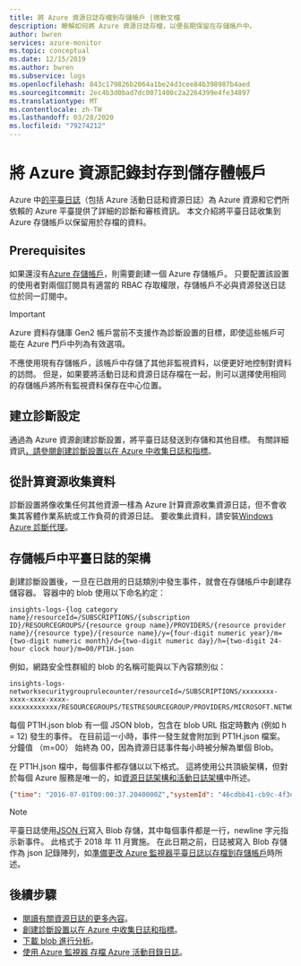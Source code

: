 ```yaml
---
title: 將 Azure 資源日誌存檔到存儲帳戶 |微軟文檔
description: 瞭解如何將 Azure 資源日誌存檔，以便長期保留在存儲帳戶中。
author: bwren
services: azure-monitor
ms.topic: conceptual
ms.date: 12/15/2019
ms.author: bwren
ms.subservice: logs
ms.openlocfilehash: 843c179826b2064a1be24d3cee84b398987b4aed
ms.sourcegitcommit: 2ec4b3d0bad7dc0071400c2a2264399e4fe34897
ms.translationtype: MT
ms.contentlocale: zh-TW
ms.lasthandoff: 03/28/2020
ms.locfileid: "79274212"
---
```

# <a name="archive-azure-resource-logs-to-storage-account"></a>將 Azure 資源記錄封存到儲存體帳戶
Azure 中[的平臺日誌](platform-logs-overview.md)（包括 Azure 活動日誌和資源日誌）為 Azure 資源和它們所依賴的 Azure 平臺提供了詳細的診斷和審核資訊。  本文介紹將平臺日誌收集到 Azure 存儲帳戶以保留用於存檔的資料。

## <a name="prerequisites"></a>Prerequisites
如果還沒有[Azure 存儲帳戶](../../storage/common/storage-account-create.md)，則需要創建一個 Azure 存儲帳戶。 只要配置該設置的使用者對兩個訂閱具有適當的 RBAC 存取權限，存儲帳戶不必與資源發送日誌位於同一訂閱中。


> [!IMPORTANT]
> Azure 資料存儲庫 Gen2 帳戶當前不支援作為診斷設置的目標，即使這些帳戶可能在 Azure 門戶中列為有效選項。


不應使用現有存儲帳戶，該帳戶中存儲了其他非監視資料，以便更好地控制對資料的訪問。 但是，如果要將活動日誌和資源日誌存檔在一起，則可以選擇使用相同的存儲帳戶將所有監視資料保存在中心位置。

## <a name="create-a-diagnostic-setting"></a>建立診斷設定
通過為 Azure 資源創建診斷設置，將平臺日誌發送到存儲和其他目標。 有關詳細資訊[，請參閱創建診斷設置以在 Azure 中收集日誌和指標](diagnostic-settings.md)。


## <a name="collect-data-from-compute-resources"></a>從計算資源收集資料
診斷設置將像收集任何其他資源一樣為 Azure 計算資源收集資源日誌，但不會收集其客體作業系統或工作負荷的資源日誌。 要收集此資料，請安裝[Windows Azure 診斷代理](diagnostics-extension-overview.md)。 


## <a name="schema-of-platform-logs-in-storage-account"></a>存儲帳戶中平臺日誌的架構

創建診斷設置後，一旦在已啟用的日誌類別中發生事件，就會在存儲帳戶中創建存儲容器。 容器中的 blob 使用以下命名約定：

```
insights-logs-{log category name}/resourceId=/SUBSCRIPTIONS/{subscription ID}/RESOURCEGROUPS/{resource group name}/PROVIDERS/{resource provider name}/{resource type}/{resource name}/y={four-digit numeric year}/m={two-digit numeric month}/d={two-digit numeric day}/h={two-digit 24-hour clock hour}/m=00/PT1H.json
```

例如，網路安全性群組的 blob 的名稱可能與以下內容類別似：

```
insights-logs-networksecuritygrouprulecounter/resourceId=/SUBSCRIPTIONS/xxxxxxxx-xxxx-xxxx-xxxx-xxxxxxxxxxxx/RESOURCEGROUPS/TESTRESOURCEGROUP/PROVIDERS/MICROSOFT.NETWORK/NETWORKSECURITYGROUP/TESTNSG/y=2016/m=08/d=22/h=18/m=00/PT1H.json
```

每個 PT1H.json blob 有一個 JSON blob，包含在 blob URL 指定時數內 (例如 h = 12) 發生的事件。 在目前這一小時，事件一發生就會附加到 PT1H.json 檔案。 分鐘值 （m=00） 始終為 00，因為資源日誌事件每小時被分解為單個 Blob。

在 PT1H.json 檔中，每個事件都存儲以以下格式。 這將使用公共頂級架構，但對於每個 Azure 服務是唯一的，如[資源日誌架構](diagnostic-logs-schema.md)[和活動日誌架構](activity-log-schema.md)中所述。

``` JSON
{"time": "2016-07-01T00:00:37.2040000Z","systemId": "46cdbb41-cb9c-4f3d-a5b4-1d458d827ff1","category": "NetworkSecurityGroupRuleCounter","resourceId": "/SUBSCRIPTIONS/s1id1234-5679-0123-4567-890123456789/RESOURCEGROUPS/TESTRESOURCEGROUP/PROVIDERS/MICROSOFT.NETWORK/NETWORKSECURITYGROUPS/TESTNSG","operationName": "NetworkSecurityGroupCounters","properties": {"vnetResourceGuid": "{12345678-9012-3456-7890-123456789012}","subnetPrefix": "10.3.0.0/24","macAddress": "000123456789","ruleName": "/subscriptions/ s1id1234-5679-0123-4567-890123456789/resourceGroups/testresourcegroup/providers/Microsoft.Network/networkSecurityGroups/testnsg/securityRules/default-allow-rdp","direction": "In","type": "allow","matchedConnections": 1988}}
```

> [!NOTE]
> 平臺日誌使用[JSON 行](http://jsonlines.org/)寫入 Blob 存儲，其中每個事件都是一行，newline 字元指示新事件。 此格式于 2018 年 11 月實施。 在此日期之前，日誌被寫入 Blob 存儲作為 json 記錄陣列，如[準備更改 Azure 監視器平臺日誌以存檔到存儲帳戶](resource-logs-blob-format.md)時所述。

## <a name="next-steps"></a>後續步驟

* [閱讀有關資源日誌的更多內容](platform-logs-overview.md)。
* [創建診斷設置以在 Azure 中收集日誌和指標](diagnostic-settings.md)。
* [下載 blob 進行分析](../../storage/blobs/storage-quickstart-blobs-dotnet.md)。
* [使用 Azure 監視器 存檔 Azure 活動目錄日誌](../../active-directory/reports-monitoring/quickstart-azure-monitor-route-logs-to-storage-account.md)。

